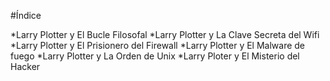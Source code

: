 #Índice 

*Larry Plotter y El Bucle Filosofal
*Larry Plotter y La Clave Secreta del Wifi
*Larry Plotter y El Prisionero del Firewall
*Larry Plotter y El Malware de fuego
*Larry Plotter y La Orden de Unix
*Larry Ploter y El Misterio del Hacker
